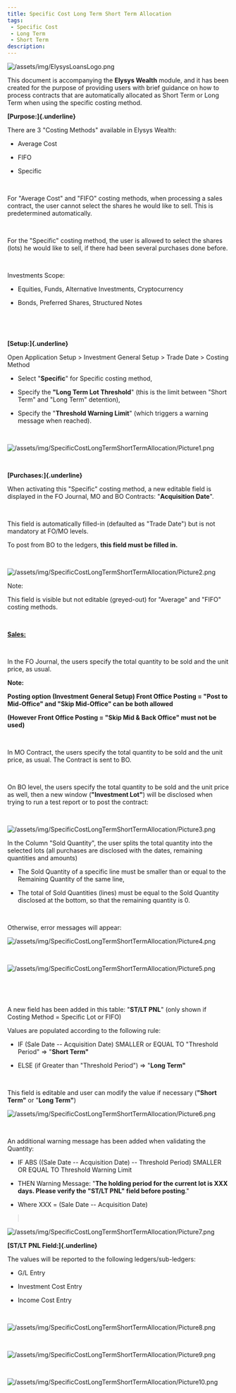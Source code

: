 ```yaml
---
title: Specific Cost Long Term Short Term Allocation
tags: 
 - Specific Cost
 - Long Term
 - Short Term
description:
---
```


![/assets/img/ElysysLoansLogo.png](../../assets/img/ElysysLoansLogo.png)


This document is accompanying the **Elysys Wealth** module, and it has
been created for the purpose of providing users with brief guidance on
how to process contracts that are automatically allocated as Short Term
or Long Term when using the specific costing method.

**[Purpose:]{.underline}**

There are 3 \"Costing Methods\" available in Elysys Wealth:

-   Average Cost

-   FIFO

-   Specific

 

For \"Average Cost\" and \"FIFO\" costing methods, when processing a
sales contract, the user cannot select the shares he would like to sell.
This is predetermined automatically.

 

For the "Specific\" costing method, the user is allowed to select the
shares (lots) he would like to sell, if there had been several purchases
done before.

 

Investments Scope:

-   Equities, Funds, Alternative Investments, Cryptocurrency

-   Bonds, Preferred Shares, Structured Notes

 

 

**[Setup:]{.underline}**

Open Application Setup \> Investment General Setup \> Trade Date \>
Costing Method

-   Select \"**Specific**\" for Specific costing method,

-   Specify the **\"Long Term Lot Threshold**\" (this is the limit
    between \"Short Term\" and \"Long Term\" detention),

-   Specify the \"**Threshold Warning Limit**\" (which triggers a
    warning message when reached).

 

![/assets/img/SpecificCostLongTermShortTermAllocation/Picture1.png](../../assets/img/SpecificCostLongTermShortTermAllocation/Picture1.png)

 

**[Purchases:]{.underline}**

When activating this \"Specific\" costing method, a new editable field
is displayed in the FO Journal, MO and BO Contracts: \"**Acquisition
Date**\".

 

This field is automatically filled-in (defaulted as \"Trade Date\") but
is not mandatory at FO/MO levels.

To post from BO to the ledgers, **this field must be filled in.**

 


![/assets/img/SpecificCostLongTermShortTermAllocation/Picture2.png](../../assets/img/SpecificCostLongTermShortTermAllocation/Picture2.png)
 

Note:

This field is visible but not editable (greyed-out) for \"Average\" and
\"FIFO\" costing methods.

 

**<u>Sales:</u>**

 

In the FO Journal, the users specify the total quantity to be sold and
the unit price, as usual.

**Note:**

**Posting option (Investment General Setup) Front Office Posting =
\"Post to Mid-Office\" and \"Skip Mid-Office\" can be both allowed**

**(However Front Office Posting = \"Skip Mid & Back Office\" must not be
used)**

 

In MO Contract, the users specify the total quantity to be sold and the
unit price, as usual. The Contract is sent to BO.

 

On BO level, the users specify the total quantity to be sold and the
unit price as well, then a new window (**\"Investment Lot\"**) will be
disclosed when trying to run a test report or to post the contract:

 


![/assets/img/SpecificCostLongTermShortTermAllocation/Picture3.png](../../assets/img/SpecificCostLongTermShortTermAllocation/Picture3.png)

In the Column \"Sold Quantity\", the user splits the total quantity into
the selected lots (all purchases are disclosed with the dates, remaining
quantities and amounts)

-   The Sold Quantity of a specific line must be smaller than or equal
    to the Remaining Quantity of the same line,

-   The total of Sold Quantities (lines) must be equal to the Sold
    Quantity disclosed at the bottom, so that the remaining quantity is
    0.

 

Otherwise, error messages will appear:


![/assets/img/SpecificCostLongTermShortTermAllocation/Picture4.png](../../assets/img/SpecificCostLongTermShortTermAllocation/Picture4.png)

 


![/assets/img/SpecificCostLongTermShortTermAllocation/Picture5.png](../../assets/img/SpecificCostLongTermShortTermAllocation/Picture5.png)

 

 

A new field has been added in this table: \"**ST/LT PNL**\" (only shown
if Costing Method = Specific Lot or FIFO)

Values are populated according to the following rule:

-   IF (Sale Date -- Acquisition Date) SMALLER or EQUAL TO \"Threshold
    Period\" =\> \"**Short Term\"**

-   ELSE (if Greater than \"Threshold Period\") =\> \"**Long Term\"**

 

This field is editable and user can modify the value if necessary
(**\"Short Term\"** or \"**Long Term\"**)


![/assets/img/SpecificCostLongTermShortTermAllocation/Picture6.png](../../assets/img/SpecificCostLongTermShortTermAllocation/Picture6.png)

 

An additional warning message has been added when validating the
Quantity:

-   IF ABS ((Sale Date -- Acquisition Date) -- Threshold Period) SMALLER
    OR EQUAL TO Threshold Warning Limit

-   THEN Warning Message: \"**The holding period for the current lot is
    XXX days. Please verify the \"ST/LT PNL\" field before posting**.\"

-   Where XXX = (Sale Date -- Acquisition Date)

>  


![/assets/img/SpecificCostLongTermShortTermAllocation/Picture7.png](../../assets/img/SpecificCostLongTermShortTermAllocation/Picture7.png)

**[ST/LT PNL Field:]{.underline}**

The values will be reported to the following ledgers/sub-ledgers:

-   G/L Entry

-   Investment Cost Entry

-   Income Cost Entry

 


![/assets/img/SpecificCostLongTermShortTermAllocation/Picture8.png](../../assets/img/SpecificCostLongTermShortTermAllocation/Picture8.png)

 


![/assets/img/SpecificCostLongTermShortTermAllocation/Picture9.png](../../assets/img/SpecificCostLongTermShortTermAllocation/Picture9.png)

 


![/assets/img/SpecificCostLongTermShortTermAllocation/Picture10.png](../../assets/img/SpecificCostLongTermShortTermAllocation/Picture10.png)

 

 
